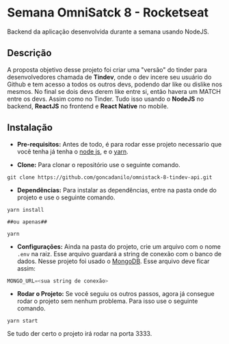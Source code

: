 # Semana OmniSatck 8 - Rocketseat
Backend da aplicação desenvolvida durante a semana usando NodeJS.

Descrição
-----

A proposta objetivo desse projeto foi criar uma "versão" do tinder para desenvolvedores chamada de **Tindev**, onde o dev incere seu usuário do Github e tem acesso a todos os outros devs, podendo dar like ou dislike nos mesmos. No final se dois devs derem like entre si, então havera um MATCH entre os devs. Assim como no Tinder. Tudo isso usando o **NodeJS** no backend, **ReactJS** no frontend e **React Native** no mobile.

Instalação
-----

* **Pre-requisitos:** Antes de todo, é para rodar esse projeto necessario que você tenha já tenha o [node js](https://nodejs.org/en/), e o [yarn](https://yarnpkg.com/pt-BR/).

* **Clone:** Para clonar o repositório use o seguinte comando.
```
git clone https://github.com/goncadanilo/omnistack-8-tindev-api.git
```

* **Dependências:** Para instalar as dependências, entre na pasta onde do projeto e use o seguinte comando.
```
yarn install

##ou apenas##

yarn
```

* **Configurações:** Ainda na pasta do projeto, crie um arquivo com o nome `.env` na raiz. Esse arquivo guardará a string de conexão com o banco de dados. Nesse projeto foi usado o [MongoDB](https://www.mongodb.com/`). Esse arquivo deve ficar assim:
```javascript
MONGO_URL=<sua string de conexão>
```
* **Rodar o Projeto:** Se você seguiu os outros passos, agora já consegue rodar o projeto sem nenhum problema. Para isso use o seguinte comando.
```
yarn start
```

Se tudo der certo o projeto irá rodar na porta 3333.

